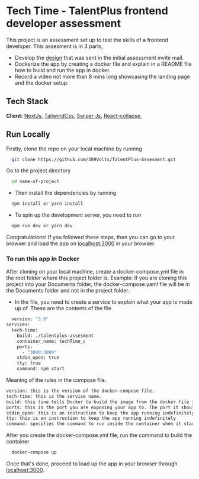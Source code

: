 # Tech Time - TalentPlus frontend developer assessment

This project is an assessment set up to test the skills of a frontend developer. This assesment is in 3 parts,

- Develop the [design](https://www.figma.com/file/efaADvQRuRa9E7GOp8MvP3/Techtime?node-id=1476-4&t=xHjYypGtz6KzMYaO-0) that was sent in the initial assessment invite mail.
- Dockerize the app by creating a docker file and explain in a README file how to build and run the app in docker.
- Record a video not more than 8 mins long showcasing the landing page and the docker setup.

## Tech Stack

**Client:** [NextJs](https://nextjs.org/docs/getting-started), [TailwindCss](https://https://tailwindcss.com/docs/installation), [Swiper Js](https://https://https://swiperjs.com/react), [React-collapse](https://www.npmjs.com/package/react-collapse),

## Run Locally

Firstly, clone the repo on your local machine by running

```bash
  git clone https://github.com/289Volts/TalentPlus-Assesment.git
```

Go to the project directory

```bash
  cd name-of-project
```

- Then install the dependencies by running

```bash
  npm install or yarn install
```

- To spin up the development server, you need to run

```bash
  npm run dev or yarn dev
```

Congratulations! If you followed these steps, then you can go to your browser and load the app on [localhost:3000](https://localhost:3000) in your browser.

### To run this app in Docker

After cloning on your local machine, create a docker-compose.yml file in the root folder where this project folder is.
Example: If you are cloning this project into your Documents folder, the docker-compose.yaml file will be in the Documents folder and not in the project folder.

- In the file, you need to create a service to explain what your app is made up of. These are the contents of the file

```bash
  version: "3.9"
services:
  tech-time:
    build: ./talentplus-assesment
    container_name: techTime_c 
    ports:
      - "3000:3000"
    stdin_open: true
    tty: true
    command: npm start
```

Meaning of the rules in the compose file.

```bash
version: this is the version of the docker-compose file.
tech-time: this is the service name.
build: this line tells Docker to build the image from the docker file in the app directory.
ports: this is the port you are exposing your app to. The port it should be mapped to which is the port number of the host
stdin_open: this is an instruction to keep the app running indefinitely
tty: this is an instruction to keep the app running indefinitely
command: specifies the command to run inside the container when it starts up. This will start your app.
```

After you create the docker-compose.yml file, run the command to build the container

```bash
  docker-compose up
```

Once that's done, proceed to load up the app in your browser through [localhost:3000](https://localhost:3000).
